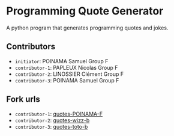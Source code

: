 # Programming Quote Generator

A python program that generates programming quotes and jokes.

## Contributors
- `initiator`: POINAMA Samuel Group F
- `contributor-1`: PAPLEUX Nicolas Group F
- `contributor-2`: LINOSSIER Clément Group F
- `contributor-3`: POINAMA Samuel Group F

## Fork urls
- `contributor-1`: [quotes-POINAMA-F](https://github.com/samuel-poinama/quotes-Poinama-F)
- `contributor-2`: [quotes-wizz-b](url-2)
- `contributor-3`: [quotes-toto-b](url-3)